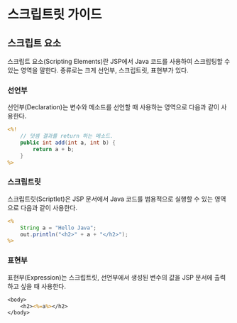 <h1>스크립트릿 가이드</h1>

<h2>스크립트 요소</h2>
<p>스크립트 요소(Scripting Elements)란 JSP에서 Java 코드를 사용하여 스크립팅할 수 있는 영역을 말한다. 종류로는 크게 선언부, 스크립트릿, 표현부가 있다.</p>

<h3>선언부</h3>
<p>선언부(Declaration)는 변수와 메소드를 선언할 때 사용하는 영역으로 다음과 같이 사용한다.</p>

```jsp
<%! 
    // 덧셈 결과를 return 하는 메소드.
    public int add(int a, int b) {
        return a + b;
    }
%>
```

<h3>스크립트릿</h3>
<p>스크립트릿(Scriptlet)은 JSP 문서에서 Java 코드를 범용적으로 실행할 수 있는 영역으로 다음과 같이 사용한다.</p>

```jsp
<%
    String a = "Hello Java";
    out.println("<h2>" + a + "</h2>");
%>
```

<h3>표현부</h3>
<p>표현부(Expression)는 스크립트릿, 선언부에서 생성된 변수의 값을 JSP 문서에 출력하고 싶을 때 사용한다.</p>

```jsp
<body>
    <h2><%=a%></h2>
</body>
```